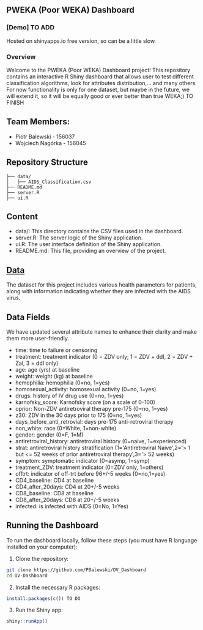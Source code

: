 ## PWEKA (Poor WEKA) Dashboard

### [Demo] TO ADD
Hosted on shinyapps.io free version, so can be a little slow.
### Overview
Welcome to the PWEKA (Poor WEKA) Dashboard project!
This repository contains an interactive R Shiny dashboard that allows user to test different classification algorithms, look for attributes distribution,...
and many others. For now functionality is only for one dataset, but maybe in the future, we will extend it, so it will be equally good or ever better than true WEKA;)
TO FINISH

## Team Members:
- Piotr Balewski - 156037
- Wojciech Nagórka - 156045
## Repository Structure

```plaintext
├── data/
│   ├── AIDS_Classification.csv
├── README.md
├── server.R
├── ui.R
```
## Content

- data/: This directory contains the CSV files used in the dashboard.
- server.R: The server logic of the Shiny application.
- ui.R: The user interface definition of the Shiny application.
- README.md: This file, providing an overview of the project.

## [Data](https://www.kaggle.com/datasets/aadarshvelu/aids-virus-infection-prediction)

The dataset for this project includes various health parameters for patients, along with information indicating whether they are infected with the AIDS virus.

## Data Fields
We have updated several attribute names to enhance their clarity and make them more user-friendly.
- time: time to failure or censoring
- treatment: treatment indicator (0 = ZDV only; 1 = ZDV + ddI, 2 = ZDV + Zal, 3 = ddI only)
- age: age (yrs) at baseline
- weight: weight (kg) at baseline
- hemophilia: hemophilia (0=no, 1=yes)
- homosexual_activity: homosexual activity (0=no, 1=yes)
- drugs: history of IV drug use (0=no, 1=yes)
- karnofsky_score: Karnofsky score (on a scale of 0-100)
- oprior: Non-ZDV antiretroviral therapy pre-175 (0=no, 1=yes)
- z30: ZDV in the 30 days prior to 175 (0=no, 1=yes)
- days_before_anti_retrovial: days pre-175 anti-retroviral therapy
- non_white: race (0=White, 1=non-white)
- gender: gender (0=F, 1=M)
- antiretroviral_history: antiretroviral history (0=naive, 1=experienced)
- strat: antiretroviral history stratification (1='Antiretroviral Naive',2='> 1 but <= 52 weeks of prior antiretroviral therapy',3='> 52 weeks)
- symptom: symptomatic indicator (0=asymp, 1=symp)
- treatment_ZDV: treatment indicator (0=ZDV only, 1=others)
- offtrt: indicator of off-trt before 96+/-5 weeks (0=no,1=yes)
- CD4_baseline: CD4 at baseline
- CD4_after_20days: CD4 at 20+/-5 weeks
- CD8_baseline: CD8 at baseline
- CD8_after_20days: CD8 at 20+/-5 weeks
- infected: is infected with AIDS (0=No, 1=Yes)

## Running the Dashboard
To run the dashboard locally, follow these steps (you must have R language installed on your computer):
1. Clone the repository:
 ```bash
git clone https://github.com/PBalewski/DV_Dashboard
cd DV-Dashboard
 ```
2. Install the necessary R packages:
```R
install.packages(c()) TO DO
```
3. Run the Shiny app:
```R
shiny::runApp()
```  
  
